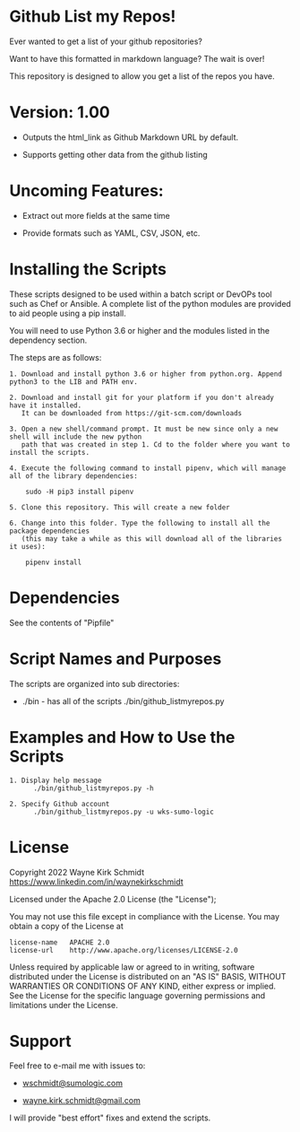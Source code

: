 Github List my Repos!
=====================

Ever wanted to get a list of your github repositories? 

Want to have this formatted in markdown language? The wait is over!

This repository is designed to allow you get a list of the repos you have.

Version: 1.00
=============

* Outputs the html_link as Github Markdown URL by default.

* Supports getting other data from the github listing

Uncoming Features:
==================

* Extract out more fields at the same time

* Provide formats such as YAML, CSV, JSON, etc. 

Installing the Scripts
=======================

These scripts designed to be used within a batch script or DevOPs tool such as Chef or Ansible.
A complete list of the python modules are provided to aid people using a pip install.

You will need to use Python 3.6 or higher and the modules listed in the dependency section.  

The steps are as follows: 

    1. Download and install python 3.6 or higher from python.org. Append python3 to the LIB and PATH env.

    2. Download and install git for your platform if you don't already have it installed.
       It can be downloaded from https://git-scm.com/downloads
    
    3. Open a new shell/command prompt. It must be new since only a new shell will include the new python 
       path that was created in step 1. Cd to the folder where you want to install the scripts.
    
    4. Execute the following command to install pipenv, which will manage all of the library dependencies:
    
        sudo -H pip3 install pipenv 
 
    5. Clone this repository. This will create a new folder
    
    6. Change into this folder. Type the following to install all the package dependencies 
       (this may take a while as this will download all of the libraries it uses):

        pipenv install
        
Dependencies
============

See the contents of "Pipfile"

Script Names and Purposes
=========================

The scripts are organized into sub directories:

*   ./bin - has all of the scripts
          ./bin/github_listmyrepos.py

Examples and How to Use the Scripts
===================================

    1. Display help message
          ./bin/github_listmyrepos.py -h

    2. Specify Github account
          ./bin/github_listmyrepos.py -u wks-sumo-logic

License
=======

Copyright 2022 Wayne Kirk Schmidt
https://www.linkedin.com/in/waynekirkschmidt

Licensed under the Apache 2.0 License (the "License");

You may not use this file except in compliance with the License.
You may obtain a copy of the License at

    license-name   APACHE 2.0
    license-url    http://www.apache.org/licenses/LICENSE-2.0

Unless required by applicable law or agreed to in writing, software
distributed under the License is distributed on an "AS IS" BASIS,
WITHOUT WARRANTIES OR CONDITIONS OF ANY KIND, either express or implied.
See the License for the specific language governing permissions and
limitations under the License.

Support
=======

Feel free to e-mail me with issues to: 

+ wschmidt@sumologic.com

+ wayne.kirk.schmidt@gmail.com

I will provide "best effort" fixes and extend the scripts.

